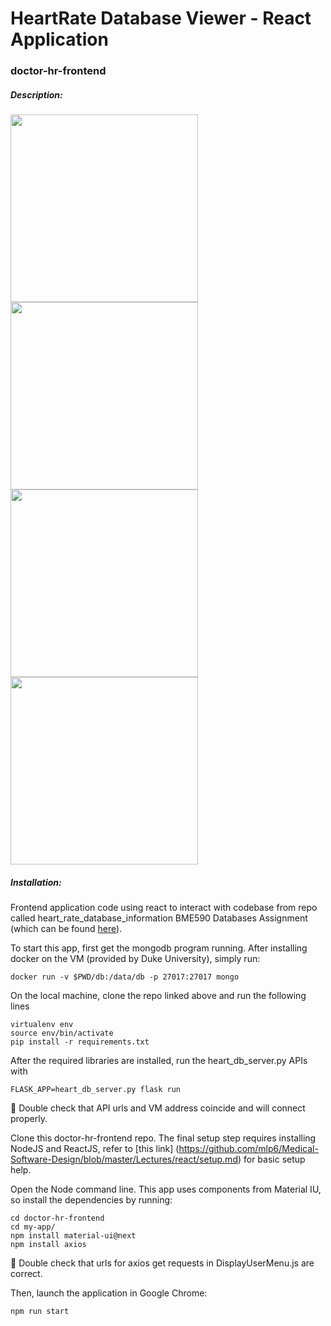 # HeartRate Database Viewer - React Application 
### doctor-hr-frontend

##### Description: 

<img src="img/lightswitch.gif" height="300px"/> <img src="img/light-switch-cover.png" height="300px" /><img src="img/watchOS-lights-gif.gif" height="300px" />
<img src="img/light-switch-cover-2.png" height="300px" />

##### Installation: 
Frontend application code using react to interact with codebase from repo called heart_rate_database_information BME590 Databases Assignment (which can be found [here](https://github.com/hagankristen/heart_rate_databases_introduction)). 

To start this app,  first get the mongodb program running. After installing docker on the VM (provided by Duke University), simply run: 
```
docker run -v $PWD/db:/data/db -p 27017:27017 mongo
```

On the local machine, clone the repo linked above and run the following lines 

```
virtualenv env
source env/bin/activate
pip install -r requirements.txt
```

After the required libraries are installed, run the heart_db_server.py APIs with

```
FLASK_APP=heart_db_server.py flask run
```

:eyes: Double check that API urls and VM address coincide and will connect properly. 

Clone this doctor-hr-frontend repo. 
The final setup step requires installing NodeJS and ReactJS, refer to [this link] (https://github.com/mlp6/Medical-Software-Design/blob/master/Lectures/react/setup.md) for basic setup help. 

Open the Node command line. This app uses components from Material IU, so install the dependencies by running: 
```
cd doctor-hr-frontend
cd my-app/
npm install material-ui@next
npm install axios 
```

:eyes: Double check that urls for axios get requests in DisplayUserMenu.js are correct. 

Then, launch the application in Google Chrome: 
```
npm run start
```


 

